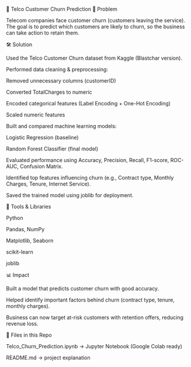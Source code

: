 📌 Telco Customer Churn Prediction
📖 Problem

Telecom companies face customer churn (customers leaving the service). The goal is to predict which customers are likely to churn, so the business can take action to retain them.

🛠 Solution

Used the Telco Customer Churn dataset from Kaggle (Blastchar version).

Performed data cleaning & preprocessing:

Removed unnecessary columns (customerID)

Converted TotalCharges to numeric

Encoded categorical features (Label Encoding + One-Hot Encoding)

Scaled numeric features

Built and compared machine learning models:

Logistic Regression (baseline)

Random Forest Classifier (final model)

Evaluated performance using Accuracy, Precision, Recall, F1-score, ROC-AUC, Confusion Matrix.

Identified top features influencing churn (e.g., Contract type, Monthly Charges, Tenure, Internet Service).

Saved the trained model using joblib for deployment.

🧰 Tools & Libraries

Python

Pandas, NumPy

Matplotlib, Seaborn

scikit-learn

joblib

📊 Impact

Built a model that predicts customer churn with good accuracy.

Helped identify important factors behind churn (contract type, tenure, monthly charges).

Business can now target at-risk customers with retention offers, reducing revenue loss.

📂 Files in this Repo

Telco_Churn_Prediction.ipynb → Jupyter Notebook (Google Colab ready)

README.md → project explanation
